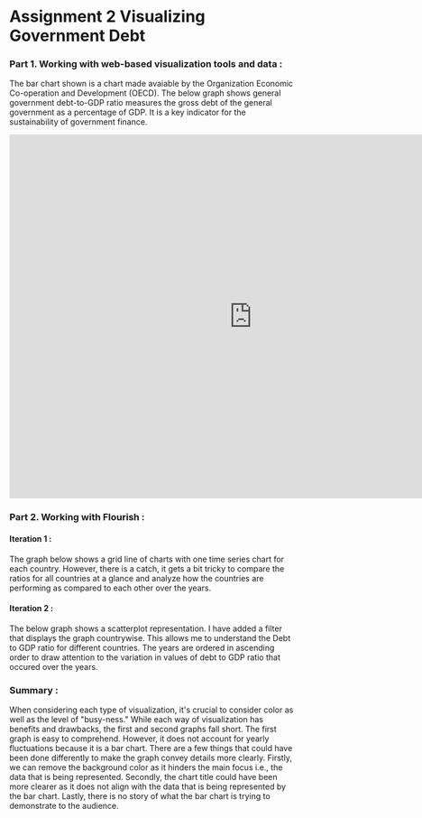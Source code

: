# Assignment 2 Visualizing Government Debt

### Part 1. Working with web-based visualization tools and data :
The bar chart shown is a chart made avaiable by the Organization Economic Co-operation and Development (OECD). The below graph shows general government debt-to-GDP ratio measures the gross debt of the general government as a percentage of GDP. It is a key indicator for the sustainability of government finance.

<iframe src="https://data.oecd.org/chart/6vlD" width="860" height="645" style="border: 0" mozallowfullscreen="true" webkitallowfullscreen="true" allowfullscreen="true"><a href="https://data.oecd.org/chart/6vlD" target="_blank">OECD Chart: General government debt, Total, % of GDP, Annual, 2018</a></iframe>

### Part 2. Working with Flourish :

#### Iteration 1 :
The graph below shows a grid line of charts with one time series chart for each country. However, there is a catch, it gets a bit tricky to compare the ratios for all countries at a glance and analyze how the countries are performing as compared to each other over the years.

<div class="flourish-embed flourish-chart" data-src="visualisation/7676036"><script src="https://public.flourish.studio/resources/embed.js"></script></div>

#### Iteration 2 :
The below graph shows a scatterplot representation. I have added a filter that displays the graph countrywise. This allows me to understand the Debt to GDP ratio for different countries. The years are ordered in ascending order to draw attention to the variation in values of debt to GDP ratio that occured over the years.

<div class="flourish-embed flourish-scatter" data-src="visualisation/7679214"><script src="https://public.flourish.studio/resources/embed.js"></script></div>

### Summary : 
When considering each type of visualization, it's crucial to consider color as well as the level of "busy-ness." While each way of visualization has benefits and drawbacks, the first and second graphs fall short. The first graph is easy to comprehend. However, it does not account for yearly fluctuations because it is a bar chart. There are a few things that could have been done differently to make the graph convey details more clearly. Firstly, we can remove the background color as it hinders the main focus i.e., the data that is being represented. Secondly, the chart title could have been more clearer as it does not align with the data that is being represented by the bar chart. Lastly, there is no story of what the bar chart is trying to demonstrate to the audience. 
